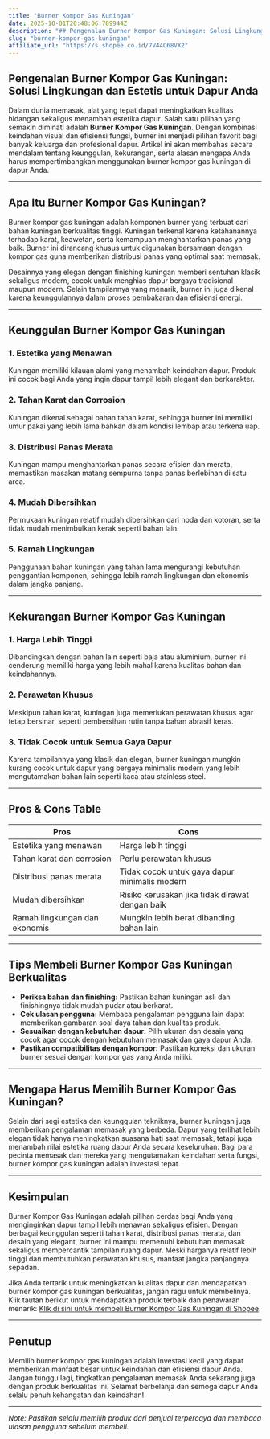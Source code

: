 ```yaml
---
title: "Burner Kompor Gas Kuningan"
date: 2025-10-01T20:48:06.789944Z
description: "## Pengenalan Burner Kompor Gas Kuningan: Solusi Lingkungan dan Estetis untuk Dapur Anda..."
slug: "burner-kompor-gas-kuningan"
affiliate_url: "https://s.shopee.co.id/7V44C68VX2"
---
```

## Pengenalan Burner Kompor Gas Kuningan: Solusi Lingkungan dan Estetis untuk Dapur Anda

Dalam dunia memasak, alat yang tepat dapat meningkatkan kualitas hidangan sekaligus menambah estetika dapur. Salah satu pilihan yang semakin diminati adalah **Burner Kompor Gas Kuningan**. Dengan kombinasi keindahan visual dan efisiensi fungsi, burner ini menjadi pilihan favorit bagi banyak keluarga dan profesional dapur. Artikel ini akan membahas secara mendalam tentang keunggulan, kekurangan, serta alasan mengapa Anda harus mempertimbangkan menggunakan burner kompor gas kuningan di dapur Anda.

---

## Apa Itu Burner Kompor Gas Kuningan?

Burner kompor gas kuningan adalah komponen burner yang terbuat dari bahan kuningan berkualitas tinggi. Kuningan terkenal karena ketahanannya terhadap karat, keawetan, serta kemampuan menghantarkan panas yang baik. Burner ini dirancang khusus untuk digunakan bersamaan dengan kompor gas guna memberikan distribusi panas yang optimal saat memasak.

Desainnya yang elegan dengan finishing kuningan memberi sentuhan klasik sekaligus modern, cocok untuk menghias dapur bergaya tradisional maupun modern. Selain tampilannya yang menarik, burner ini juga dikenal karena keunggulannya dalam proses pembakaran dan efisiensi energi.

---

## Keunggulan Burner Kompor Gas Kuningan

### 1. Estetika yang Menawan
Kuningan memiliki kilauan alami yang menambah keindahan dapur. Produk ini cocok bagi Anda yang ingin dapur tampil lebih elegant dan berkarakter.

### 2. Tahan Karat dan Corrosion
Kuningan dikenal sebagai bahan tahan karat, sehingga burner ini memiliki umur pakai yang lebih lama bahkan dalam kondisi lembap atau terkena uap.

### 3. Distribusi Panas Merata
Kuningan mampu menghantarkan panas secara efisien dan merata, memastikan masakan matang sempurna tanpa panas berlebihan di satu area.

### 4. Mudah Dibersihkan
Permukaan kuningan relatif mudah dibersihkan dari noda dan kotoran, serta tidak mudah menimbulkan kerak seperti bahan lain.

### 5. Ramah Lingkungan
Penggunaan bahan kuningan yang tahan lama mengurangi kebutuhan penggantian komponen, sehingga lebih ramah lingkungan dan ekonomis dalam jangka panjang.

---

## Kekurangan Burner Kompor Gas Kuningan

### 1. Harga Lebih Tinggi
Dibandingkan dengan bahan lain seperti baja atau aluminium, burner ini cenderung memiliki harga yang lebih mahal karena kualitas bahan dan keindahannya.

### 2. Perawatan Khusus
Meskipun tahan karat, kuningan juga memerlukan perawatan khusus agar tetap bersinar, seperti pembersihan rutin tanpa bahan abrasif keras.

### 3. Tidak Cocok untuk Semua Gaya Dapur
Karena tampilannya yang klasik dan elegan, burner kuningan mungkin kurang cocok untuk dapur yang bergaya minimalis modern yang lebih mengutamakan bahan lain seperti kaca atau stainless steel.

---

## Pros & Cons Table

| **Pros**                       | **Cons**                                  |
|-------------------------------|-------------------------------------------|
| Estetika yang menawan       | Harga lebih tinggi                        |
| Tahan karat dan corrosion   | Perlu perawatan khusus                   |
| Distribusi panas merata     | Tidak cocok untuk gaya dapur minimalis modern |
| Mudah dibersihkan           | Risiko kerusakan jika tidak dirawat dengan baik |
| Ramah lingkungan dan ekonomis | Mungkin lebih berat dibanding bahan lain |

---

## Tips Membeli Burner Kompor Gas Kuningan Berkualitas

- **Periksa bahan dan finishing:** Pastikan bahan kuningan asli dan finishingnya tidak mudah pudar atau berkarat.
- **Cek ulasan pengguna:** Membaca pengalaman pengguna lain dapat memberikan gambaran soal daya tahan dan kualitas produk.
- **Sesuaikan dengan kebutuhan dapur:** Pilih ukuran dan desain yang cocok agar cocok dengan kebutuhan memasak dan gaya dapur Anda.
- **Pastikan compatibilitas dengan kompor:** Pastikan koneksi dan ukuran burner sesuai dengan kompor gas yang Anda miliki.

---

## Mengapa Harus Memilih Burner Kompor Gas Kuningan?

Selain dari segi estetika dan keunggulan tekniknya, burner kuningan juga memberikan pengalaman memasak yang berbeda. Dapur yang terlihat lebih elegan tidak hanya meningkatkan suasana hati saat memasak, tetapi juga menambah nilai estetika ruang dapur Anda secara keseluruhan. Bagi para pecinta memasak dan mereka yang mengutamakan keindahan serta fungsi, burner kompor gas kuningan adalah investasi tepat.

---

## Kesimpulan

Burner Kompor Gas Kuningan adalah pilihan cerdas bagi Anda yang menginginkan dapur tampil lebih menawan sekaligus efisien. Dengan berbagai keunggulan seperti tahan karat, distribusi panas merata, dan desain yang elegant, burner ini mampu memenuhi kebutuhan memasak sekaligus mempercantik tampilan ruang dapur. Meski harganya relatif lebih tinggi dan membutuhkan perawatan khusus, manfaat jangka panjangnya sepadan.

Jika Anda tertarik untuk meningkatkan kualitas dapur dan mendapatkan burner kompor gas kuningan berkualitas, jangan ragu untuk membelinya. Klik tautan berikut untuk mendapatkan produk terbaik dan penawaran menarik: [Klik di sini untuk membeli Burner Kompor Gas Kuningan di Shopee](https://s.shopee.co.id/7V44C68VX2).

---

## Penutup

Memilih burner kompor gas kuningan adalah investasi kecil yang dapat memberikan manfaat besar untuk keindahan dan efisiensi dapur Anda. Jangan tunggu lagi, tingkatkan pengalaman memasak Anda sekarang juga dengan produk berkualitas ini. Selamat berbelanja dan semoga dapur Anda selalu penuh kehangatan dan keindahan!

---

*Note: Pastikan selalu memilih produk dari penjual terpercaya dan membaca ulasan pengguna sebelum membeli.*